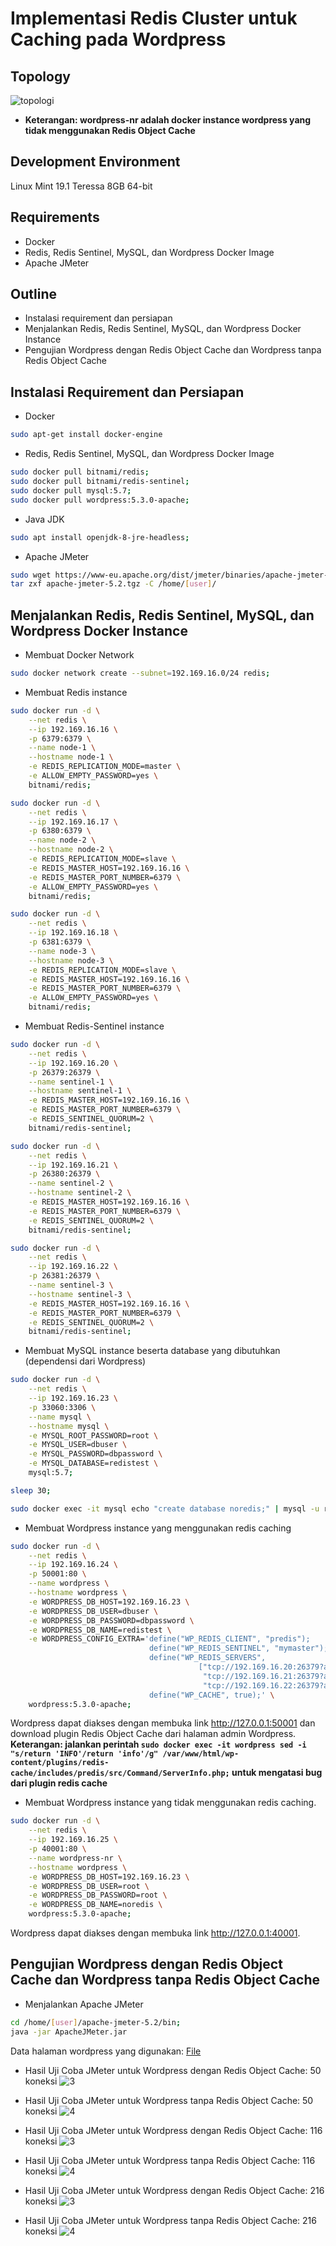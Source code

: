 # Implementasi Redis Cluster untuk Caching pada Wordpress #
## Topology ##
![topologi](topologi.png)
- **Keterangan: wordpress-nr adalah docker instance wordpress yang tidak menggunakan Redis Object Cache**

## Development Environment ##
Linux Mint 19.1 Teressa 8GB 64-bit

## Requirements ##
- Docker
- Redis, Redis Sentinel, MySQL, dan Wordpress Docker Image
- Apache JMeter

## Outline ##
- Instalasi requirement dan persiapan
- Menjalankan Redis, Redis Sentinel, MySQL, dan Wordpress Docker Instance
- Pengujian Wordpress dengan Redis Object Cache dan Wordpress tanpa Redis Object Cache

## Instalasi Requirement dan Persiapan ##
- Docker
 ```bash
sudo apt-get install docker-engine
 ```
- Redis, Redis Sentinel, MySQL, dan Wordpress Docker Image
 ```bash
sudo docker pull bitnami/redis;
sudo docker pull bitnami/redis-sentinel;
sudo docker pull mysql:5.7;
sudo docker pull wordpress:5.3.0-apache;
 ```

- Java JDK
```bash
sudo apt install openjdk-8-jre-headless;
```

- Apache JMeter
```bash
sudo wget https://www-eu.apache.org/dist/jmeter/binaries/apache-jmeter-5.2.tgz;
tar zxf apache-jmeter-5.2.tgz -C /home/[user]/
```

## Menjalankan Redis, Redis Sentinel, MySQL, dan Wordpress Docker Instance ##
- Membuat Docker Network
```bash
sudo docker network create --subnet=192.169.16.0/24 redis;
```

- Membuat Redis instance
```bash
sudo docker run -d \
    --net redis \
    --ip 192.169.16.16 \
    -p 6379:6379 \
    --name node-1 \
    --hostname node-1 \
    -e REDIS_REPLICATION_MODE=master \
    -e ALLOW_EMPTY_PASSWORD=yes \
    bitnami/redis;

sudo docker run -d \
    --net redis \
    --ip 192.169.16.17 \
    -p 6380:6379 \
    --name node-2 \
    --hostname node-2 \
    -e REDIS_REPLICATION_MODE=slave \
    -e REDIS_MASTER_HOST=192.169.16.16 \
    -e REDIS_MASTER_PORT_NUMBER=6379 \
    -e ALLOW_EMPTY_PASSWORD=yes \
    bitnami/redis;

sudo docker run -d \
    --net redis \
    --ip 192.169.16.18 \
    -p 6381:6379 \
    --name node-3 \
    --hostname node-3 \
    -e REDIS_REPLICATION_MODE=slave \
    -e REDIS_MASTER_HOST=192.169.16.16 \
    -e REDIS_MASTER_PORT_NUMBER=6379 \
    -e ALLOW_EMPTY_PASSWORD=yes \
    bitnami/redis;
```

- Membuat Redis-Sentinel instance
```bash
sudo docker run -d \
    --net redis \
    --ip 192.169.16.20 \
    -p 26379:26379 \
    --name sentinel-1 \
    --hostname sentinel-1 \
    -e REDIS_MASTER_HOST=192.169.16.16 \
    -e REDIS_MASTER_PORT_NUMBER=6379 \
    -e REDIS_SENTINEL_QUORUM=2 \
    bitnami/redis-sentinel;

sudo docker run -d \
    --net redis \
    --ip 192.169.16.21 \
    -p 26380:26379 \
    --name sentinel-2 \
    --hostname sentinel-2 \
    -e REDIS_MASTER_HOST=192.169.16.16 \
    -e REDIS_MASTER_PORT_NUMBER=6379 \
    -e REDIS_SENTINEL_QUORUM=2 \
    bitnami/redis-sentinel;

sudo docker run -d \
    --net redis \
    --ip 192.169.16.22 \
    -p 26381:26379 \
    --name sentinel-3 \
    --hostname sentinel-3 \
    -e REDIS_MASTER_HOST=192.169.16.16 \
    -e REDIS_MASTER_PORT_NUMBER=6379 \
    -e REDIS_SENTINEL_QUORUM=2 \
    bitnami/redis-sentinel;
```

- Membuat MySQL instance beserta database yang dibutuhkan (dependensi dari Wordpress)
```bash
sudo docker run -d \
    --net redis \
    --ip 192.169.16.23 \
    -p 33060:3306 \
    --name mysql \
    --hostname mysql \
    -e MYSQL_ROOT_PASSWORD=root \
    -e MYSQL_USER=dbuser \
    -e MYSQL_PASSWORD=dbpassword \
    -e MYSQL_DATABASE=redistest \
    mysql:5.7;

sleep 30;

sudo docker exec -it mysql echo "create database noredis;" | mysql -u root -proot;
```

- Membuat Wordpress instance yang menggunakan redis caching
```bash
sudo docker run -d \
    --net redis \
    --ip 192.169.16.24 \
    -p 50001:80 \
    --name wordpress \
    --hostname wordpress \
    -e WORDPRESS_DB_HOST=192.169.16.23 \
    -e WORDPRESS_DB_USER=dbuser \
    -e WORDPRESS_DB_PASSWORD=dbpassword \
    -e WORDPRESS_DB_NAME=redistest \
    -e WORDPRESS_CONFIG_EXTRA='define("WP_REDIS_CLIENT", "predis");
                               define("WP_REDIS_SENTINEL", "mymaster");
                               define("WP_REDIS_SERVERS",
                                          ["tcp://192.169.16.20:26379?alias=sentinel-1",
                                           "tcp://192.169.16.21:26379?alias=sentinel-2",
                                           "tcp://192.169.16.22:26379?alias=sentinel-3"]); \
                               define("WP_CACHE", true);' \
    wordpress:5.3.0-apache;
```
Wordpress dapat diakses dengan membuka link http://127.0.0.1:50001 dan download plugin Redis Object Cache dari halaman admin Wordpress.
**Keterangan: jalankan perintah ```sudo docker exec -it wordpress sed -i "s/return 'INFO'/return 'info'/g" /var/www/html/wp-content/plugins/redis-cache/includes/predis/src/Command/ServerInfo.php;``` untuk mengatasi bug dari plugin redis cache**

- Membuat Wordpress instance yang tidak menggunakan redis caching.
```bash
sudo docker run -d \
    --net redis \
    --ip 192.169.16.25 \
    -p 40001:80 \
    --name wordpress-nr \
    --hostname wordpress \
    -e WORDPRESS_DB_HOST=192.169.16.23 \
    -e WORDPRESS_DB_USER=root \
    -e WORDPRESS_DB_PASSWORD=root \
    -e WORDPRESS_DB_NAME=noredis \
    wordpress:5.3.0-apache;
```
Wordpress dapat diakses dengan membuka link http://127.0.0.1:40001.

## Pengujian Wordpress dengan Redis Object Cache dan Wordpress tanpa Redis Object Cache ##
- Menjalankan Apache JMeter
```bash
cd /home/[user]/apache-jmeter-5.2/bin;
java -jar ApacheJMeter.jar
```

Data halaman wordpress yang digunakan: [File](bdtredis.WordPress.2019-11-25.xml)

- Hasil Uji Coba JMeter untuk Wordpress dengan Redis Object Cache: 50 koneksi
![3](3.png)

- Hasil Uji Coba JMeter untuk Wordpress tanpa Redis Object Cache: 50 koneksi
![4](4.png)

- Hasil Uji Coba JMeter untuk Wordpress dengan Redis Object Cache: 116 koneksi
![3](5.png)

- Hasil Uji Coba JMeter untuk Wordpress tanpa Redis Object Cache: 116 koneksi
![4](6.png)

- Hasil Uji Coba JMeter untuk Wordpress dengan Redis Object Cache: 216 koneksi
![3](7.png)

- Hasil Uji Coba JMeter untuk Wordpress tanpa Redis Object Cache: 216 koneksi
![4](8.png)